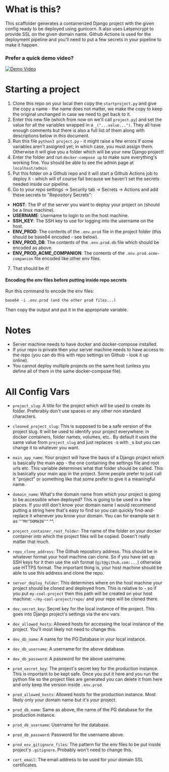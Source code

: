 # What is this?
This scaffolder generates a containerized Django project with the given config ready to be deployed using gunicorn. It also uses Letsencrypt to provide SSL on the given domain name. Github Actions is used for the deployment pipeline and you'll need to put a few secrets in your pipeline to make it happen.

### Prefer a quick demo video?
[![Demo Video](https://img.youtube.com/vi/DteRpg62hn8/0.jpg)](https://www.youtube.com/watch?v=DteRpg62hn8)

# Starting a project
1. Clone this repo on your local then copy the `startproject.py` and give the copy a name - the name does not matter, we make the copy to keep the original unchanged in case we need to get back to it.
2. Enter this new file (which from now on we'll call `project.py`) and set the value for all the variables wrapped in a `_("...value...")`. They all have enough comments but there is also a full list of them along with descriptions below in this document.
3. Run this file `python3 project.py` - it might raise a few errors if some variables aren't assigned yet; in which case, you must assign them. Otherwise it will give you a folder which will be your new Django project!
4. Enter the folder and run `docker-compose up` to make sure everything's working fine. You should be able to see the admin page at `localhost/admin`.
5. Put this folder on a Github repo and it will start a Github Actions job to deploy it - which will of course fail because we haven't set the secrets needed inside our pipeline.
6. Go to your repo settings -> Security tab -> Secrets -> Actions and add these secrets to "Repository Secrets":
- **HOST**: The IP of the server you want to deploy your project on (should be a linux machine).
- **USERNAME**: Username to login to on the host machine.
- **SSH_KEY**: The SSH key to use for logging into the username on the host.
- **ENV_PROD**: The contents of the `.env.prod` file in the project folder (this should be base64 encoded - see below).
- **ENV_PROD_DB**: The contents of the `.env.prod.db` file which should be encoded as above.
- **ENV_PROD_ACME_COMPANION**: The contents of the `.env.prod.acme-companion` file encoded like other env files.
7. That should be it!

#### Encoding the env files before putting inside repo secrets
Run this command to encode the env files:
```
base64 -i .env.prod (and the other prod files...)
```
Then copy the output and put it in the appropriate variable.

# Notes
- Server machine needs to have docker and docker-compose installed.
- If your repo is private then your server machine needs to have access to the repo (you can do this with repo settings on Github - look it up online).
- You cannot deploy multiple projects on the same host (unless you define all of them in the same docker-compose file).

# All Config Vars
- `project_slug`: A title for the project which will be used to create its folder. Preferably don't use spaces or any other non standard characters.
- `cleaned_project_slug`: This is supposed to be a safe version of the project slug. It will be used to identify your project everywhere: in docker containers, folder names, volumes, etc.. By default it uses the same value from `project_slug` and just replaces `-`s with `_`s but you can change it to whatever you want.
- `main_app_name`: Your project will have the basis of a Django project which is basically the main app - the one containing the settings file and root urls etc. This variable determines what that folder should be called. This is basically your main app in the project. Some people prefer to just call it "project" or something like that some prefer to give it a meaningful name.
- `domain_name`: What's the domain name from which your project is going to be accessible when deployed? This is going to be used in a few places. If you still don't know your domain name I would recommend putting a string here that's easy to find so you can quickly find-and-replace it whenever you know your domain. You can for example set it as `^^MY^DOMAIN^^` ^^.
- `project_container_root_folder`: The name of the folder on your docker container into which the project files will be copied. Doesn't really matter that much.
- `repo_clone_address`: The Github repository address. This should be in whatever format your host machine can clone. So if you have set up SSH keys for it then use the ssh format (`git@github.com:...`) otherwise use HTTPS format. The important thing is, your host machine should be able to use this address and clone the repo.
- `server_deploy_folder`: This determines where on the host machine your project should be cloned and deployed from. This is relative to `~` so if you put `my-cool-project` then this path will be created on your host machine: `~/my-cool-project/repo/` and your repo will be cloned there.

- `dev_secret_key`: Secret key for the local instance of the project. This goes into Django project's settings via the env vars.
- `dev_allowed_hosts`: Allowed hosts for accessing the local instance of the project. You'll most likely not need to change this.
- `dev_db_name`: A name for the PG Database in your local instance.
- `dev_db_username`: A username for the above database.
- `dev_db_password`: A password for the above username.

- `prod_secret_key`: The project's secret key for the production instance. This is important to be kept safe. Once you put it here and you run the python file so the project files are generated you can delete it from here and only keep the version inside `.env.prod`.
- `prod_allowed_hosts`: Allowed hosts for the production instance. Most likely only your domain name but it's your project.
- `prod_db_name`: Same as above, the name of the PG database for the production instance.
- `prod_db_username`: Username for the database.
- `prod_db_password`: Password for the username above.
- `prod_env_gitignore_files`: The pattern for the env files to be put inside project's `.gitignore`. Probably won't need to change this.
- `cert_email`: The email address to be used for your domain SSL certificates. 
